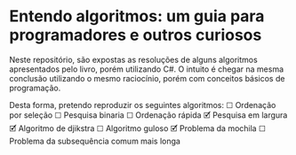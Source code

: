 # Entendo algoritmos: um guia para programadores e outros curiosos
Neste repositório, são expostas as resoluções de alguns algoritmos apresentados pelo livro, porém utilizando C#. O intuito é chegar na mesma conclusão utilizando o mesmo raciocínio, porém com conceitos básicos de programação.

Desta forma, pretendo reproduzir os seguintes algoritmos:
☐ Ordenação por seleção
☐ Pesquisa binaria
☐ Ordenação rápida
🗹 Pesquisa em largura
🗹 Algoritmo de djikstra
☐ Algoritmo guloso
🗹 Problema da mochila
☐ Problema da subsequência comum mais longa
